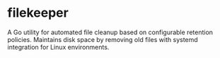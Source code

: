 # filekeeper
A Go utility for automated file cleanup based on configurable retention policies. Maintains disk space by removing old files with systemd integration for Linux environments.
